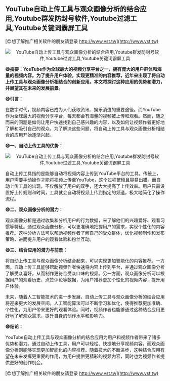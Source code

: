 ## **YouTube自动上传工具与观众画像分析的结合应用,Youtube群发防封号软件,Youtube过滤工具,Youtube关键词霸屏工具**

[😍想了解推广相关软件的朋友请登录 http://www.vst.tw](http://www.vst.tw)

 <center><img src="https://vst.tw/MP4/tuiguang/png/8.png" alt="YouTube自动上传工具与观众画像分析的结合应用,Youtube群发防封号软件,Youtube过滤工具,Youtube关键词霸屏工具"></center>

**😄摘要：YouTube作为全球最大的视频分享平台之一，拥有庞大的用户群体和海量的视频内容。为了提升用户体验，实现更精准的内容推荐，近年来出现了将自动上传工具与观众画像分析相结合的创新应用。本文将探讨这种应用的优势和潜力，并展望其在未来的发展前景。**

**😄引言：**

在数字时代，视频内容已成为人们获取资讯、娱乐消遣的重要途径。而YouTube作为全球最大的视频分享平台，每天都会有海量的视频被上传和观看。然而，随之而来的问题是如何让用户快速找到自己感兴趣的内容，以及如何让视频作者更好地了解和吸引自己的观众。为了解决这些问题，将自动上传工具与观众画像分析相结合的应用开始逐渐兴起。

**😄一、自动上传工具的优势：**

 <center><img src="https://vst.tw/MP4/tuiguang/png/0.png" alt="YouTube自动上传工具与观众画像分析的结合应用,Youtube群发防封号软件,Youtube过滤工具,Youtube关键词霸屏工具"></center>

自动上传工具指的是能够自动将视频内容上传到YouTube平台的工具。传统上，用户需要手动操作才能将视频上传至YouTube，这个过程繁琐且容易出错。而自动上传工具的出现，不仅解放了用户的双手，还大大提高了上传效率。用户只需设置好上传规则和时间，工具就会自动将视频上传到指定的频道，极大地简化了操作流程。

**😄二、观众画像分析的潜力：**

观众画像分析是通过收集和分析用户的行为数据，来了解他们的兴趣爱好、观看习惯等特征。通过观众画像分析，可以更准确地把握用户的需求，实现个性化的内容推荐。这种分析方法可以帮助视频作者了解自己的受众群体，优化视频制作和发布策略，进而提升用户的观看体验和粉丝互动。

**😄三、结合应用的潜力与前景：**

将自动上传工具与观众画像分析结合起来，可以实现更加智能化的内容推荐。一方面，自动上传工具能够帮助视频作者快速将内容上传到平台，并通过观众画像分析了解受众喜好，从而制作更符合受众口味的视频。另一方面，观众画像分析可以根据用户的观看历史、点赞评论等数据，为用户推荐更加个性化的视频内容，提升用户体验。

未来，随着人工智能技术的进一步发展，自动上传工具与观众画像分析的结合应用将迎来更大的发展空间。人工智能算法可以不断学习和优化，使得推荐更加准确、个性化，为用户带来更好的观看体验。同时，视频作者也能够通过这种结合应用更好地了解观众需求，提升自身的创作水平和影响力。

**😄结论：**

YouTube自动上传工具与观众画像分析的结合应用为用户和视频作者带来了诸多优势和潜力。通过自动上传工具，用户可以轻松、快捷地分享视频内容，而观众画像分析则能够实现更加智能化的内容推荐。随着技术的不断进步，这种结合应用有望在未来发挥更重要的作用，为用户提供更精彩的视频内容，同时也为视频作者提供更好的创作机会。

[😍想了解推广相关软件的朋友请登录 http://www.vst.tw](http://www.vst.tw)



